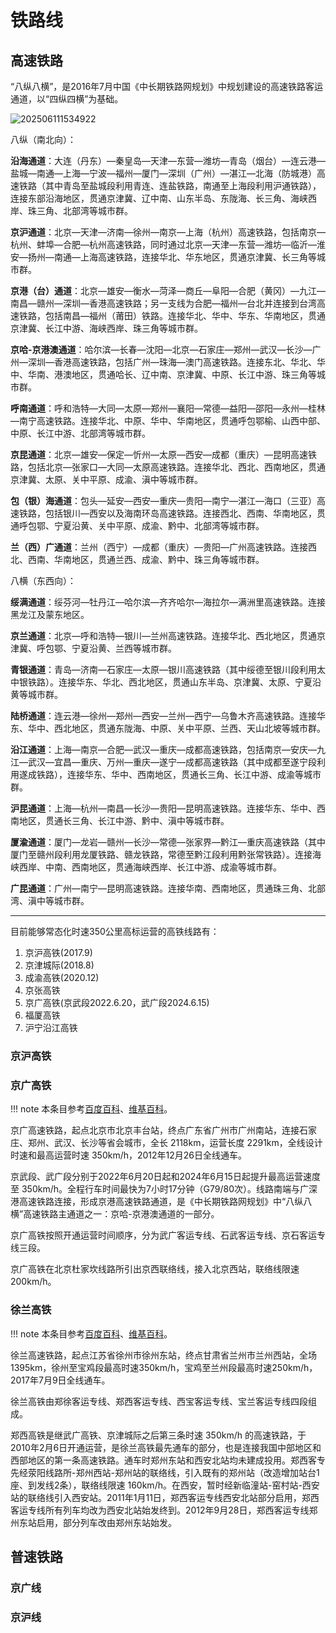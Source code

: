 # 铁路线

## 高速铁路

“八纵八横”，是2016年7月中国《中长期铁路网规划》中规划建设的高速铁路客运通道，以“四纵四横”为基础。

![202506111534922](https://cdn.jsdelivr.net/gh/DerrickMarcus/picgo-image/images/202506111534922.png)

八纵（南北向）：

**沿海通道**：大连（丹东）—秦皇岛—天津—东营—潍坊—青岛（烟台）—连云港—盐城—南通—上海—宁波—福州—厦门—深圳（广州）—湛江—北海（防城港）高速铁路（其中青岛至盐城段利用青连、连盐铁路，南通至上海段利用沪通铁路），连接东部沿海地区，贯通京津冀、辽中南、山东半岛、东陇海、长三角、海峡西岸、珠三角、北部湾等城市群。

**京沪通道**：北京—天津—济南—徐州—南京—上海（杭州）高速铁路，包括南京—杭州、蚌埠—合肥—杭州高速铁路，同时通过北京—天津—东营—潍坊—临沂—淮安—扬州—南通—上海高速铁路，连接华北、华东地区，贯通京津冀、长三角等城市群。

**京港（台）通道**：北京—雄安—衡水—菏泽—商丘—阜阳—合肥（黄冈）—九江—南昌—赣州—深圳—香港高速铁路；另一支线为合肥—福州—台北并连接到台湾高速铁路，包括南昌—福州（莆田）铁路。连接华北、华中、华东、华南地区，贯通京津冀、长江中游、海峡西岸、珠三角等城市群。

**京哈-京港澳通道**：哈尔滨—长春—沈阳—北京—石家庄—郑州—武汉—长沙—广州—深圳—香港高速铁路，包括广州—珠海—澳门高速铁路。连接东北、华北、华中、华南、港澳地区，贯通哈长、辽中南、京津冀、中原、长江中游、珠三角等城市群。

**呼南通道**：呼和浩特—大同—太原—郑州—襄阳—常德—益阳—邵阳—永州—桂林—南宁高速铁路。连接华北、中原、华中、华南地区，贯通呼包鄂榆、山西中部、中原、长江中游、北部湾等城市群。

**京昆通道**：北京—雄安—保定—忻州—太原—西安—成都（重庆）—昆明高速铁路，包括北京—张家口—大同—太原高速铁路。连接华北、西北、西南地区，贯通京津冀、太原、关中平原、成渝、滇中等城市群。

**包（银）海通道**：包头—延安—西安—重庆—贵阳—南宁—湛江—海口（三亚）高速铁路，包括银川—西安以及海南环岛高速铁路。连接西北、西南、华南地区，贯通呼包鄂、宁夏沿黄、关中平原、成渝、黔中、北部湾等城市群。

**兰（西）广通道**：兰州（西宁）—成都（重庆）—贵阳—广州高速铁路。连接西北、西南、华南地区，贯通兰西、成渝、黔中、珠三角等城市群。

八横（东西向）：

**绥满通道**：绥芬河—牡丹江—哈尔滨—齐齐哈尔—海拉尔—满洲里高速铁路。连接黑龙江及蒙东地区。

**京兰通道**：北京—呼和浩特—银川—兰州高速铁路。连接华北、西北地区，贯通京津冀、呼包鄂、宁夏沿黄、兰西等城市群。

**青银通道**：青岛—济南—石家庄—太原—银川高速铁路（其中绥德至银川段利用太中银铁路）。连接华东、华北、西北地区，贯通山东半岛、京津冀、太原、宁夏沿黄等城市群。

**陆桥通道**：连云港—徐州—郑州—西安—兰州—西宁—乌鲁木齐高速铁路。连接华东、华中、西北地区，贯通东陇海、中原、关中平原、兰西、天山北坡等城市群。

**沿江通道**：上海—南京—合肥—武汉—重庆—成都高速铁路，包括南京—安庆—九江—武汉—宜昌—重庆、万州—重庆—遂宁—成都高速铁路（其中成都至遂宁段利用遂成铁路），连接华东、华中、西南地区，贯通长三角、长江中游、成渝等城市群。

**沪昆通道**：上海—杭州—南昌—长沙—贵阳—昆明高速铁路。连接华东、华中、西南地区，贯通长三角、长江中游、黔中、滇中等城市群。

**厦渝通道**：厦门—龙岩—赣州—长沙—常德—张家界—黔江—重庆高速铁路（其中厦门至赣州段利用龙厦铁路、赣龙铁路，常德至黔江段利用黔张常铁路）。连接海峡西岸、中南、西南地区，贯通海峡西岸、长江中游、成渝等城市群。

**广昆通道**：广州—南宁—昆明高速铁路。连接华南、西南地区，贯通珠三角、北部湾、滇中等城市群。

---

目前能够常态化时速350公里高标运营的高铁线路有：

1. 京沪高铁(2017.9)
2. 京津城际(2018.8)
3. 成渝高铁(2020.12)
4. 京张高铁
5. 京广高铁(京武段2022.6.20，武广段2024.6.15)
6. 福厦高铁
7. 沪宁沿江高铁

### 京沪高铁

### 京广高铁

!!! note
    本条目参考[百度百科](https://baike.baidu.com/item/%E4%BA%AC%E5%B9%BF%E9%AB%98%E9%80%9F%E9%93%81%E8%B7%AF/10719933)、[维基百科](https://zh.wikipedia.org/zh-hans/%E4%BA%AC%E5%B9%BF%E9%AB%98%E9%80%9F%E9%93%81%E8%B7%AF)。

京广高速铁路，起点北京市北京丰台站，终点广东省广州市广州南站，连接石家庄、郑州、武汉、长沙等省会城市，全长 2118km，运营长度 2291km，全线设计时速和最高运营时速 350km/h，2012年12月26日全线通车。

京武段、武广段分别于2022年6月20日起和2024年6月15日起提升最高运营速度至 350km/h。全程行车时间最快为7小时17分钟（G79/80次）。线路南端与广深港高速铁路连接，形成京港高速铁路通道，是《中长期铁路网规划》中“八纵八横”高速铁路主通道之一：京哈-京港澳通道的一部分。

京广高铁按照开通运营时间顺序，分为武广客运专线、石武客运专线、京石客运专线三段。

京广高铁在北京杜家坎线路所引出京西联络线，接入北京西站，联络线限速 200km/h。

### 徐兰高铁

!!! note
    本条目参考[百度百科](https://baike.baidu.com/item/%E5%BE%90%E5%85%B0%E9%AB%98%E9%80%9F%E9%93%81%E8%B7%AF/1958940)、[维基百科](https://zh.wikipedia.org/zh-cn/%E5%BE%90%E5%85%B0%E5%AE%A2%E8%BF%90%E4%B8%93%E7%BA%BF)。

徐兰高速铁路，起点江苏省徐州市徐州东站，终点甘肃省兰州市兰州西站，全场1395km，徐州至宝鸡段最高时速350km/h，宝鸡至兰州段最高时速250km/h，2017年7月9日全线通车。

徐兰高铁由郑徐客运专线、郑西客运专线、西宝客运专线、宝兰客运专线四段组成。

郑西高铁是继武广高铁、京津城际之后第三条时速 350km/h 的高速铁路，于2010年2月6日开通运营，是徐兰高铁最先通车的部分，也是连接我国中部地区和西部地区的第一条高速铁路。通车时郑州东站和西安北站均未建成投用。郑西客专先经荥阳线路所-郑州西站-郑州站的联络线，引入既有的郑州站（改造增加站台1座、到发线2条），联络线限速 160km/h。在西安，暂时经新临潼站-窑村站-西安站的联络线引入西安站。2011年1月11日，郑西客运专线西安北站部分启用，郑西客运专线所有列车均改为西安北站始发终到。2012年9月28日，郑西客运专线郑州东站启用，部分列车改由郑州东站始发。

## 普速铁路

### 京广线

### 京沪线
